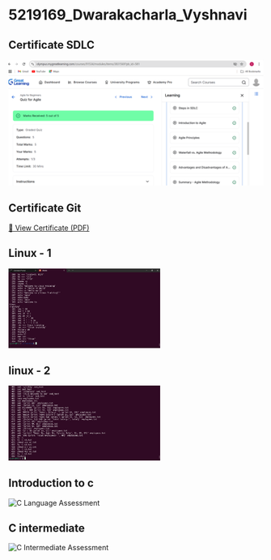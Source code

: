 # 5219169_Dwarakacharla_Vyshnavi

## Certificate SDLC

<img src="https://github.com/VYSHNAVIDWARAKACHARLA/5219169_Dwarakacharla_Vyshnavi/blob/main/SDLC/Certificates/5219169_Dwarakacharla_Vyshnavi.png?raw=true" alt="Certificate" width="600"/>

## Certificate Git
[📄 View Certificate (PDF)](https://github.com/VYSHNAVIDWARAKACHARLA/5219169_Dwarakacharla_Vyshnavi/blob/main/Git/Certificates/5219169_Dwarakacharla_Vyshnavi.pdf?raw=true)


## Linux - 1
<img src="https://github.com/VYSHNAVIDWARAKACHARLA/5219169_Dwarakacharla_Vyshnavi/blob/main/Linux/assessment/5219169_Dwarakacharla_Vyshnavi.png?raw=true" alt="Linux Assessment" width="300"/>

## linux - 2
<img src="https://github.com/VYSHNAVIDWARAKACHARLA/5219169_Dwarakacharla_Vyshnavi/blob/main/Linux/assessment/5219169_Dwarakacharla_Vyshnavi_linux_2.png?raw=true" alt="Linux Assessment 2" width="300"/>

## Introduction to c
<img src="https://github.com/VYSHNAVIDWARAKARLA/5219169_Dwarakacharla_Vyshnavi/blob/main/c%20language/assessments/5219169_Dwarakacharla%20Vyshnavi_introduction%20to%20c.jpg?raw=true" alt="C Language Assessment" width="300"/>

## C intermediate
<img src="https://github.com/VYSHNAVIDWARAKARLA/5219169_Dwarakacharla_Vyshnavi/blob/main/c%20language/assessments/5219169_Dwarakacharla_Vyshnavi_c_intermediate.jpg?raw=true" alt="C Intermediate Assessment" width="300"/>




